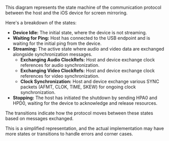 

This diagram represents the state machine of the communication protocol between the host and the iOS device for screen mirroring. 

Here's a breakdown of the states:

* **Device Idle:** The initial state, where the device is not streaming.
* **Waiting for Ping:** Host has connected to the USB endpoint and is waiting for the initial ping from the device.
* **Streaming:** The active state where audio and video data are exchanged alongside synchronization messages. 
    * **Exchanging Audio ClockRefs:**  Host and device exchange clock references for audio synchronization.
    * **Exchanging Video ClockRefs:**  Host and device exchange clock references for video synchronization.
    * **Clock Synchronization:** Host and device exchange various SYNC packets (AFMT, CLOK, TIME, SKEW) for ongoing clock synchronization.
* **Stopping:** The host has initiated the shutdown by sending HPA0 and HPD0, waiting for the device to acknowledge and release resources.

The transitions indicate how the protocol moves between these states based on messages exchanged. 

This is a simplified representation, and the actual implementation may have more states or transitions to handle errors and corner cases. 
